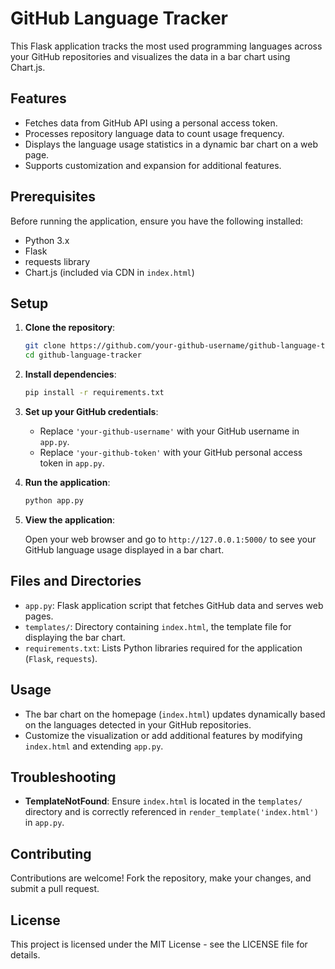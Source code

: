 # GitHub Language Tracker

This Flask application tracks the most used programming languages across your GitHub repositories and visualizes the data in a bar chart using Chart.js.

## Features

- Fetches data from GitHub API using a personal access token.
- Processes repository language data to count usage frequency.
- Displays the language usage statistics in a dynamic bar chart on a web page.
- Supports customization and expansion for additional features.

## Prerequisites

Before running the application, ensure you have the following installed:

- Python 3.x
- Flask
- requests library
- Chart.js (included via CDN in `index.html`)

## Setup

1. **Clone the repository**:

   ```bash
   git clone https://github.com/your-github-username/github-language-tracker.git
   cd github-language-tracker
   ```

2. **Install dependencies**:

   ```bash
   pip install -r requirements.txt
   ```

3. **Set up your GitHub credentials**:

   - Replace `'your-github-username'` with your GitHub username in `app.py`.
   - Replace `'your-github-token'` with your GitHub personal access token in `app.py`.

4. **Run the application**:

   ```bash
   python app.py
   ```

5. **View the application**:

   Open your web browser and go to `http://127.0.0.1:5000/` to see your GitHub language usage displayed in a bar chart.

## Files and Directories

- `app.py`: Flask application script that fetches GitHub data and serves web pages.
- `templates/`: Directory containing `index.html`, the template file for displaying the bar chart.
- `requirements.txt`: Lists Python libraries required for the application (`Flask`, `requests`).

## Usage

- The bar chart on the homepage (`index.html`) updates dynamically based on the languages detected in your GitHub repositories.
- Customize the visualization or add additional features by modifying `index.html` and extending `app.py`.

## Troubleshooting

- **TemplateNotFound**: Ensure `index.html` is located in the `templates/` directory and is correctly referenced in `render_template('index.html')` in `app.py`.

## Contributing

Contributions are welcome! Fork the repository, make your changes, and submit a pull request.

## License

This project is licensed under the MIT License - see the LICENSE file for details.
```
